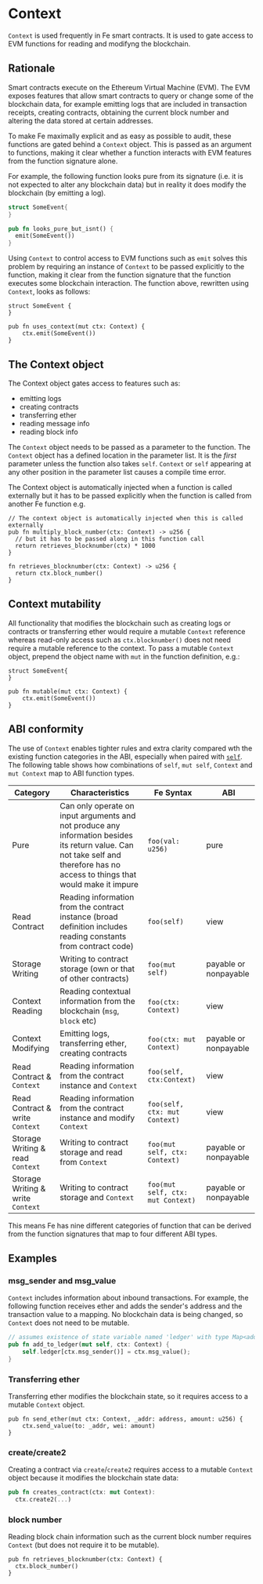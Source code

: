 # Context

`Context` is used frequently in Fe smart contracts. It is used to gate access to EVM functions for reading and modifyng the blockchain.

## Rationale

Smart contracts execute on the Ethereum Virtual Machine (EVM). The EVM exposes features that allow smart contracts to query or change some of the blockchain data, for example emitting logs that are included in transaction receipts, creating contracts, obtaining the current block number and altering the data stored at certain addresses.

To make Fe maximally explicit and as easy as possible to audit, these functions are gated behind a `Context` object. This is passed as an argument to functions, making it clear whether a function interacts with EVM features from the function signature alone. 

For example, the following function looks pure from its signature (i.e. it is not expected to alter any blockchain data) but in reality it does modify the blockchain (by emitting a log).

```rust
struct SomeEvent{
}

pub fn looks_pure_but_isnt() {
  emit(SomeEvent())
}
```

Using `Context` to control access to EVM functions such as `emit` solves this problem by requiring an instance of `Context` to be passed explicitly to the function, making it clear from the function signature that the function executes some blockchain interaction. The function above, rewritten using `Context`, looks as follows:

```fe
struct SomeEvent {
}

pub fn uses_context(mut ctx: Context) {
    ctx.emit(SomeEvent())
}
```

## The Context object

The Context object gates access to features such as:

- emitting logs
- creating contracts
- transferring ether
- reading message info
- reading block info

The `Context` object needs to be passed as a parameter to the function. The `Context` object has a defined location in the parameter list. It is the *first* parameter unless the function also takes `self`. `Context` or `self` appearing at any other position in the parameter list causes a compile time error.

The Context object is automatically injected when a function is called externally but it has to be passed explicitly when the function is called from another Fe function e.g.

```fe
// The context object is automatically injected when this is called externally
pub fn multiply_block_number(ctx: Context) -> u256 {
  // but it has to be passed along in this function call
  return retrieves_blocknumber(ctx) * 1000
}

fn retrieves_blocknumber(ctx: Context) -> u256 {
  return ctx.block_number()
}
```

## Context mutability

All functionality that modifies the blockchain such as creating logs or contracts or transferring ether would require a mutable `Context` reference whereas read-only access such as `ctx.blocknumber()` does not need require a mutable reference to the context. To pass a mutable `Context` object, prepend the object name with `mut` in the function definition, e.g.:

```fe
struct SomeEvent{
}

pub fn mutable(mut ctx: Context) {
    ctx.emit(SomeEvent())
}
```


## ABI conformity

The use of `Context` enables tighter rules and extra clarity compared wth the existing function categories in the ABI, especially when paired with [`self`](self.md). The following table shows how combinations of `self`, `mut self`, `Context` and `mut Context` map to ABI function types.

| Category                          | Characteristics                                                                                                                                                                 | Fe Syntax                         | ABI                   |
| --------------------------------- | ------------------------------------------------------------------------------------------------------------------------------------------------------------------------------- | --------------------------------- | --------------------- |
| Pure                              | Can only operate on input arguments and not produce any information besides its return value. Can not take self and therefore has no access to things that would make it impure | `foo(val: u256)`                  | pure                  |
| Read Contract                     | Reading information from the contract instance (broad definition includes reading constants from contract code)                                                                 | `foo(self)`                       | view                  |
| Storage Writing                   | Writing to contract storage (own or that of other contracts)                                                                                                                    | `foo(mut self)`                   | payable or nonpayable |
| Context Reading                   | Reading contextual information from the blockchain (`msg`, `block` etc)                                                                                                         | `foo(ctx: Context)`               | view                  |
| Context Modifying                 | Emitting logs, transferring ether, creating contracts                                                                                                                           | `foo(ctx: mut Context)`           | payable or nonpayable |
| Read Contract & `Context`         | Reading information from the contract instance and `Context`                                                                                                                    | `foo(self, ctx:Context)`          | view                  |
| Read Contract & write `Context`   | Reading information from the contract instance and modify `Context`                                                                                                             | `foo(self, ctx: mut Context)`     | view                  |
| Storage Writing & read `Context`  | Writing to contract storage and read from `Context`                                                                                                                             | `foo(mut self, ctx: Context)`     | payable or nonpayable |
| Storage Writing & write `Context` | Writing to contract storage and `Context`                                                                                                                                       | `foo(mut self, ctx: mut Context)` | payable or nonpayable |

This means Fe has nine different categories of function that can be derived from the function signatures that map to four different ABI types.


## Examples

### msg_sender and msg_value

`Context` includes information about inbound transactions. For example, the following function receives ether and adds the sender's address and the
transaction value to a mapping. No blockchain data is being changed, so `Context` does not need to be mutable.


```rust
// assumes existence of state variable named 'ledger' with type Map<address, u256>
pub fn add_to_ledger(mut self, ctx: Context) {
    self.ledger[ctx.msg_sender()] = ctx.msg_value();
}
```


### Transferring ether

Transferring ether modifies the blockchain state, so it requires access to a mutable `Context` object.

```fe
pub fn send_ether(mut ctx: Context, _addr: address, amount: u256) {
    ctx.send_value(to: _addr, wei: amount)
}
```

### create/create2

Creating a contract via `create`/`create2` requires access to a mutable `Context` object because it modifies the blockchain state data:

```rust
pub fn creates_contract(ctx: mut Context):
  ctx.create2(...)
```

### block number 

Reading block chain information such as the current block number requires `Context` (but does not require it to be mutable). 

```fe
pub fn retrieves_blocknumber(ctx: Context) {
  ctx.block_number()
}
```
